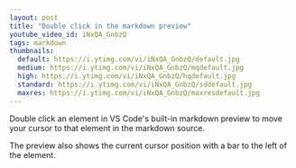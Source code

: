 ```yaml
---
layout: post
title: "Double click in the markdown preview"
youtube_video_id: iNxQA_GnbzQ
tags: markdown
thumbnails:
  default: https://i.ytimg.com/vi/iNxQA_GnbzQ/default.jpg
  medium: https://i.ytimg.com/vi/iNxQA_GnbzQ/mqdefault.jpg
  high: https://i.ytimg.com/vi/iNxQA_GnbzQ/hqdefault.jpg
  standard: https://i.ytimg.com/vi/iNxQA_GnbzQ/sddefault.jpg
  maxres: https://i.ytimg.com/vi/iNxQA_GnbzQ/maxresdefault.jpg
---
```


Double click an element in VS Code's built-in markdown preview to move your cursor to that element in the markdown source.

The preview also shows the current cursor position with a bar to the left of the element.
